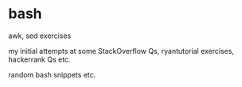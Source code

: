 # bash
awk, sed exercises

my initial attempts at some StackOverflow Qs, ryantutorial exercises, hackerrank Qs etc.

random bash snippets etc.
